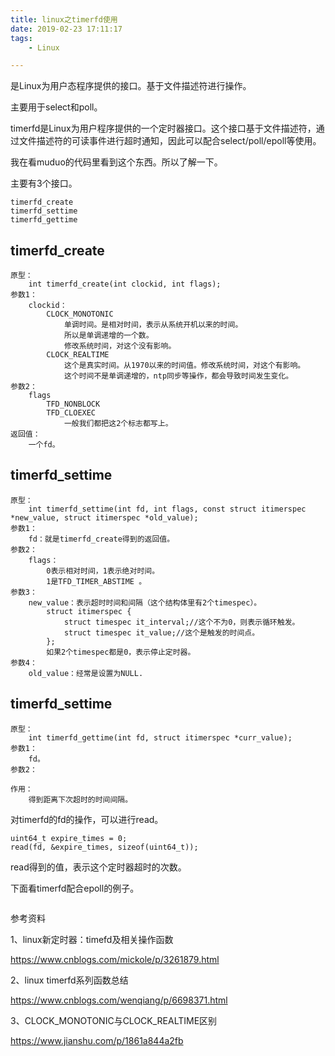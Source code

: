 ```yaml
---
title: linux之timerfd使用
date: 2019-02-23 17:11:17
tags:
	- Linux

---
```




是Linux为用户态程序提供的接口。基于文件描述符进行操作。

主要用于select和poll。

timerfd是Linux为用户程序提供的一个定时器接口。这个接口基于文件描述符，通过文件描述符的可读事件进行超时通知，因此可以配合select/poll/epoll等使用。



我在看muduo的代码里看到这个东西。所以了解一下。

主要有3个接口。

```
timerfd_create
timerfd_settime
timerfd_gettime
```

## timerfd_create

```
原型：
	int timerfd_create(int clockid, int flags);
参数1：
	clockid：
		CLOCK_MONOTONIC 
			单调时间。是相对时间，表示从系统开机以来的时间。
			所以是单调递增的一个数。
			修改系统时间，对这个没有影响。
		CLOCK_REALTIME
			这个是真实时间。从1970以来的时间值。修改系统时间，对这个有影响。
			这个时间不是单调递增的，ntp同步等操作，都会导致时间发生变化。
参数2：
	flags
		TFD_NONBLOCK
		TFD_CLOEXEC
			一般我们都把这2个标志都写上。
返回值：
	一个fd。
```

## timerfd_settime

```
原型：
	int timerfd_settime(int fd, int flags, const struct itimerspec *new_value, struct itimerspec *old_value);
参数1：
	fd：就是timerfd_create得到的返回值。
参数2：
	flags：
		0表示相对时间，1表示绝对时间。
		1是TFD_TIMER_ABSTIME 。
参数3：
	new_value：表示超时时间和间隔（这个结构体里有2个timespec）。
		struct itimerspec {
            struct timespec it_interval;//这个不为0，则表示循环触发。
            struct timespec it_value;//这个是触发的时间点。
        };
        如果2个timespec都是0，表示停止定时器。
参数4：
	old_value：经常是设置为NULL.
```

## timerfd_settime

```
原型：
	int timerfd_gettime(int fd, struct itimerspec *curr_value);
参数1：
	fd。
参数2：
	
作用：
	得到距离下次超时的时间间隔。
```



对timerfd的fd的操作，可以进行read。

```
uint64_t expire_times = 0;
read(fd, &expire_times, sizeof(uint64_t));
```

read得到的值，表示这个定时器超时的次数。



下面看timerfd配合epoll的例子。

```

```





参考资料

1、linux新定时器：timefd及相关操作函数

https://www.cnblogs.com/mickole/p/3261879.html

2、linux timerfd系列函数总结

https://www.cnblogs.com/wenqiang/p/6698371.html

3、CLOCK_MONOTONIC与CLOCK_REALTIME区别

https://www.jianshu.com/p/1861a844a2fb